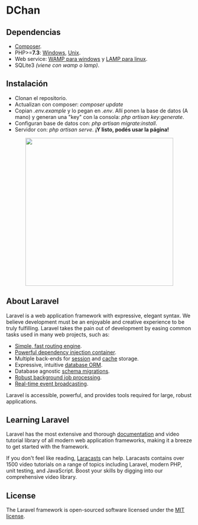 # DChan
## Dependencias
- [Composer](https://getcomposer.org/).
- PHP>=**7.3**: [Windows](https://www.php.net/manual/es/install.windows.php), [Unix](https://linuxize.com/post/how-to-install-php-on-ubuntu-20-04/).
- Web service: [WAMP para windows](https://es.wikipedia.org/wiki/WAMP) y [LAMP para linux](https://es.wikipedia.org/wiki/LAMP).
- SQLite3 _(viene con wamp o lamp)_.

## Instalación
- Clonan el repositorio.
- Actualizan con composer: _composer update_
- Copian _.env.example_ y lo pegan en _.env_. Allí ponen la base de datos (A mano) y generan una "key" con la consola: _php artisan key:generate_.
- Configuran base de datos con: _php artisan migrate:install_.
- Servidor con: _php artisan serve_. **¡Y listo, podés usar la página!**

<p align="center"><a href="https://laravel.com" target="_blank"><img src="https://raw.githubusercontent.com/laravel/art/master/logo-lockup/5%20SVG/2%20CMYK/1%20Full%20Color/laravel-logolockup-cmyk-red.svg" width="400"></a></p>

## About Laravel

Laravel is a web application framework with expressive, elegant syntax. We believe development must be an enjoyable and creative experience to be truly fulfilling. Laravel takes the pain out of development by easing common tasks used in many web projects, such as:

- [Simple, fast routing engine](https://laravel.com/docs/routing).
- [Powerful dependency injection container](https://laravel.com/docs/container).
- Multiple back-ends for [session](https://laravel.com/docs/session) and [cache](https://laravel.com/docs/cache) storage.
- Expressive, intuitive [database ORM](https://laravel.com/docs/eloquent).
- Database agnostic [schema migrations](https://laravel.com/docs/migrations).
- [Robust background job processing](https://laravel.com/docs/queues).
- [Real-time event broadcasting](https://laravel.com/docs/broadcasting).

Laravel is accessible, powerful, and provides tools required for large, robust applications.

## Learning Laravel

Laravel has the most extensive and thorough [documentation](https://laravel.com/docs) and video tutorial library of all modern web application frameworks, making it a breeze to get started with the framework.

If you don't feel like reading, [Laracasts](https://laracasts.com) can help. Laracasts contains over 1500 video tutorials on a range of topics including Laravel, modern PHP, unit testing, and JavaScript. Boost your skills by digging into our comprehensive video library.

## License

The Laravel framework is open-sourced software licensed under the [MIT license](https://opensource.org/licenses/MIT).